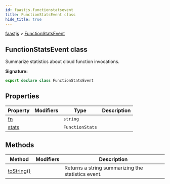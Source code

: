 ```yaml
---
id: faastjs.functionstatsevent
title: FunctionStatsEvent class
hide_title: true
---
```

[faastjs](./faastjs.md) &gt; [FunctionStatsEvent](./faastjs.functionstatsevent.md)

## FunctionStatsEvent class

Summarize statistics about cloud function invocations.

<b>Signature:</b>

```typescript
export declare class FunctionStatsEvent 
```

## Properties

|  Property | Modifiers | Type | Description |
|  --- | --- | --- | --- |
|  [fn](./faastjs.functionstatsevent.fn.md) |  | <code>string</code> |  |
|  [stats](./faastjs.functionstatsevent.stats.md) |  | <code>FunctionStats</code> |  |

## Methods

|  Method | Modifiers | Description |
|  --- | --- | --- |
|  [toString()](./faastjs.functionstatsevent.tostring.md) |  | Returns a string summarizing the statistics event. |
